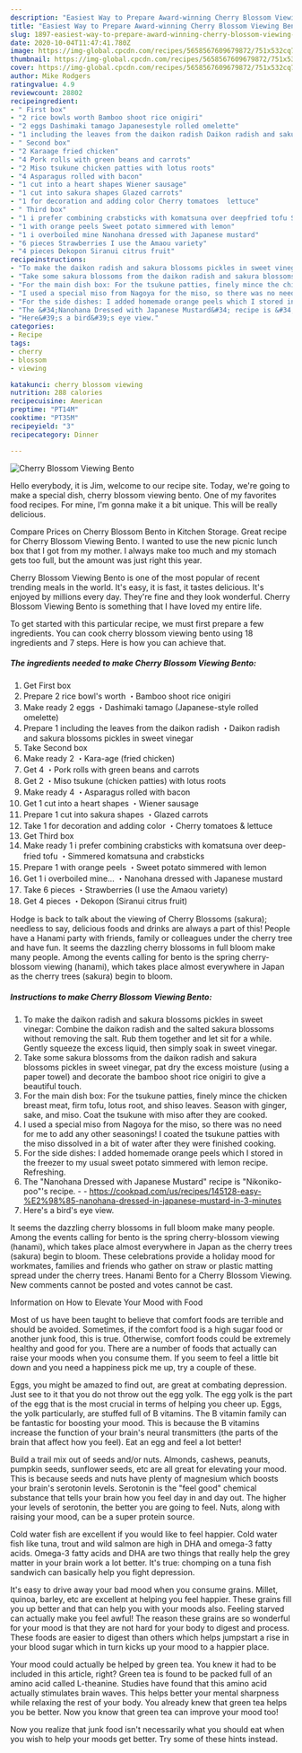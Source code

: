 ```yaml
---
description: "Easiest Way to Prepare Award-winning Cherry Blossom Viewing Bento"
title: "Easiest Way to Prepare Award-winning Cherry Blossom Viewing Bento"
slug: 1897-easiest-way-to-prepare-award-winning-cherry-blossom-viewing-bento
date: 2020-10-04T11:47:41.780Z
image: https://img-global.cpcdn.com/recipes/5658567609679872/751x532cq70/cherry-blossom-viewing-bento-recipe-main-photo.jpg
thumbnail: https://img-global.cpcdn.com/recipes/5658567609679872/751x532cq70/cherry-blossom-viewing-bento-recipe-main-photo.jpg
cover: https://img-global.cpcdn.com/recipes/5658567609679872/751x532cq70/cherry-blossom-viewing-bento-recipe-main-photo.jpg
author: Mike Rodgers
ratingvalue: 4.9
reviewcount: 28802
recipeingredient:
- " First box"
- "2 rice bowls worth Bamboo shoot rice onigiri"
- "2 eggs Dashimaki tamago Japanesestyle rolled omelette"
- "1 including the leaves from the daikon radish Daikon radish and sakura blossoms pickles in sweet vinegar"
- " Second box"
- "2 Karaage fried chicken"
- "4 Pork rolls with green beans and carrots"
- "2 Miso tsukune chicken patties with lotus roots"
- "4 Asparagus rolled with bacon"
- "1 cut into a heart shapes Wiener sausage"
- "1 cut into sakura shapes Glazed carrots"
- "1 for decoration and adding color Cherry tomatoes  lettuce"
- " Third box"
- "1 i prefer combining crabsticks with komatsuna over deepfried tofu Simmered komatsuna and crabsticks"
- "1 with orange peels Sweet potato simmered with lemon"
- "1 i overboiled mine Nanohana dressed with Japanese mustard"
- "6 pieces Strawberries I use the Amaou variety"
- "4 pieces Dekopon Siranui citrus fruit"
recipeinstructions:
- "To make the daikon radish and sakura blossoms pickles in sweet vinegar: Combine the daikon radish and the salted sakura blossoms without removing the salt. Rub them together and let sit for a while. Gently squeeze the excess liquid, then simply soak in sweet vinegar."
- "Take some sakura blossoms from the daikon radish and sakura blossoms pickles in sweet vinegar, pat dry the excess moisture (using a paper towel) and decorate the bamboo shoot rice onigiri to give a beautiful touch."
- "For the main dish box: For the tsukune patties, finely mince the chicken breast meat, firm tofu, lotus root, and shiso leaves. Season with ginger, sake, and miso. Coat the tsukune with miso after they are cooked."
- "I used a special miso from Nagoya for the miso, so there was no need for me to add any other seasonings! I coated the tsukune patties with the miso dissolved in a bit of water after they were finished cooking."
- "For the side dishes: I added homemade orange peels which I stored in the freezer to my usual sweet potato simmered with lemon recipe. Refreshing."
- "The &#34;Nanohana Dressed with Japanese Mustard&#34; recipe is &#34;Nikoniko-poo&#34;&#39;s recipe.  https://cookpad.com/us/recipes/145128-easy-%E2%98%85-nanohana-dressed-in-japanese-mustard-in-3-minutes"
- "Here&#39;s a bird&#39;s eye view."
categories:
- Recipe
tags:
- cherry
- blossom
- viewing

katakunci: cherry blossom viewing 
nutrition: 288 calories
recipecuisine: American
preptime: "PT14M"
cooktime: "PT35M"
recipeyield: "3"
recipecategory: Dinner

---
```



![Cherry Blossom Viewing Bento](https://img-global.cpcdn.com/recipes/5658567609679872/751x532cq70/cherry-blossom-viewing-bento-recipe-main-photo.jpg)

Hello everybody, it is Jim, welcome to our recipe site. Today, we're going to make a special dish, cherry blossom viewing bento. One of my favorites food recipes. For mine, I'm gonna make it a bit unique. This will be really delicious.

Compare Prices on Cherry Blossom Bento in Kitchen Storage. Great recipe for Cherry Blossom Viewing Bento. I wanted to use the new picnic lunch box that I got from my mother. I always make too much and my stomach gets too full, but the amount was just right this year.

Cherry Blossom Viewing Bento is one of the most popular of recent trending meals in the world. It's easy, it is fast, it tastes delicious. It's enjoyed by millions every day. They're fine and they look wonderful. Cherry Blossom Viewing Bento is something that I have loved my entire life.


To get started with this particular recipe, we must first prepare a few ingredients. You can cook cherry blossom viewing bento using 18 ingredients and 7 steps. Here is how you can achieve that.

<!--inarticleads1-->

##### The ingredients needed to make Cherry Blossom Viewing Bento:

1. Get  First box
1. Prepare 2 rice bowl&#39;s worth ・Bamboo shoot rice onigiri
1. Make ready 2 eggs ・Dashimaki tamago (Japanese-style rolled omelette)
1. Prepare 1 including the leaves from the daikon radish ・Daikon radish and sakura blossoms pickles in sweet vinegar
1. Take  Second box
1. Make ready 2 ・Kara-age (fried chicken)
1. Get 4 ・Pork rolls with green beans and carrots
1. Get 2 ・Miso tsukune (chicken patties) with lotus roots
1. Make ready 4 ・Asparagus rolled with bacon
1. Get 1 cut into a heart shapes ・Wiener sausage
1. Prepare 1 cut into sakura shapes ・Glazed carrots
1. Take 1 for decoration and adding color ・Cherry tomatoes &amp; lettuce
1. Get  Third box
1. Make ready 1 i prefer combining crabsticks with komatsuna over deep-fried tofu ・Simmered komatsuna and crabsticks
1. Prepare 1 with orange peels ・Sweet potato simmered with lemon
1. Get 1 i overboiled mine... ・Nanohana dressed with Japanese mustard
1. Take 6 pieces ・Strawberries (I use the Amaou variety)
1. Get 4 pieces ・Dekopon (Siranui citrus fruit)


Hodge is back to talk about the viewing of Cherry Blossoms (sakura); needless to say, delicious foods and drinks are always a part of this! People have a Hanami party with friends, family or colleagues under the cherry tree and have fun. It seems the dazzling cherry blossoms in full bloom make many people. Among the events calling for bento is the spring cherry-blossom viewing (hanami), which takes place almost everywhere in Japan as the cherry trees (sakura) begin to bloom. 

<!--inarticleads2-->

##### Instructions to make Cherry Blossom Viewing Bento:

1. To make the daikon radish and sakura blossoms pickles in sweet vinegar: Combine the daikon radish and the salted sakura blossoms without removing the salt. Rub them together and let sit for a while. Gently squeeze the excess liquid, then simply soak in sweet vinegar.
1. Take some sakura blossoms from the daikon radish and sakura blossoms pickles in sweet vinegar, pat dry the excess moisture (using a paper towel) and decorate the bamboo shoot rice onigiri to give a beautiful touch.
1. For the main dish box: For the tsukune patties, finely mince the chicken breast meat, firm tofu, lotus root, and shiso leaves. Season with ginger, sake, and miso. Coat the tsukune with miso after they are cooked.
1. I used a special miso from Nagoya for the miso, so there was no need for me to add any other seasonings! I coated the tsukune patties with the miso dissolved in a bit of water after they were finished cooking.
1. For the side dishes: I added homemade orange peels which I stored in the freezer to my usual sweet potato simmered with lemon recipe. Refreshing.
1. The &#34;Nanohana Dressed with Japanese Mustard&#34; recipe is &#34;Nikoniko-poo&#34;&#39;s recipe. -  - https://cookpad.com/us/recipes/145128-easy-%E2%98%85-nanohana-dressed-in-japanese-mustard-in-3-minutes
1. Here&#39;s a bird&#39;s eye view.


It seems the dazzling cherry blossoms in full bloom make many people. Among the events calling for bento is the spring cherry-blossom viewing (hanami), which takes place almost everywhere in Japan as the cherry trees (sakura) begin to bloom. These celebrations provide a holiday mood for workmates, families and friends who gather on straw or plastic matting spread under the cherry trees. Hanami Bento for a Cherry Blossom Viewing. New comments cannot be posted and votes cannot be cast. 

Information on How to Elevate Your Mood with Food


Most of us have been taught to believe that comfort foods are terrible and should be avoided. Sometimes, if the comfort food is a high sugar food or another junk food, this is true. Otherwise, comfort foods could be extremely healthy and good for you. There are a number of foods that actually can raise your moods when you consume them. If you seem to feel a little bit down and you need a happiness pick me up, try a couple of these.

Eggs, you might be amazed to find out, are great at combating depression. Just see to it that you do not throw out the egg yolk. The egg yolk is the part of the egg that is the most crucial in terms of helping you cheer up. Eggs, the yolk particularly, are stuffed full of B vitamins. The B vitamin family can be fantastic for boosting your mood. This is because the B vitamins increase the function of your brain's neural transmitters (the parts of the brain that affect how you feel). Eat an egg and feel a lot better!

Build a trail mix out of seeds and/or nuts. Almonds, cashews, peanuts, pumpkin seeds, sunflower seeds, etc are all great for elevating your mood. This is because seeds and nuts have plenty of magnesium which boosts your brain's serotonin levels. Serotonin is the "feel good" chemical substance that tells your brain how you feel day in and day out. The higher your levels of serotonin, the better you are going to feel. Nuts, along with raising your mood, can be a super protein source.

Cold water fish are excellent if you would like to feel happier. Cold water fish like tuna, trout and wild salmon are high in DHA and omega-3 fatty acids. Omega-3 fatty acids and DHA are two things that really help the grey matter in your brain work a lot better. It's true: chomping on a tuna fish sandwich can basically help you fight depression. 

It's easy to drive away your bad mood when you consume grains. Millet, quinoa, barley, etc are excellent at helping you feel happier. These grains fill you up better and that can help you with your moods also. Feeling starved can actually make you feel awful! The reason these grains are so wonderful for your mood is that they are not hard for your body to digest and process. These foods are easier to digest than others which helps jumpstart a rise in your blood sugar which in turn kicks up your mood to a happier place.

Your mood could actually be helped by green tea. You knew it had to be included in this article, right? Green tea is found to be packed full of an amino acid called L-theanine. Studies have found that this amino acid actually stimulates brain waves. This helps better your mental sharpness while relaxing the rest of your body. You already knew that green tea helps you be better. Now you know that green tea can improve your mood too!

Now you realize that junk food isn't necessarily what you should eat when you wish to help your moods get better. Try  some  of  these  hints  instead.


